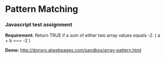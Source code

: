 # Pattern Matching

### Javascript test assignment

**Requirement:** Return TRUE if a sum of either two array values equals *-2.* ( a + b === -2 )

**Demo:** http://donsro.atwebpages.com/sandbox/array-pattern.html
